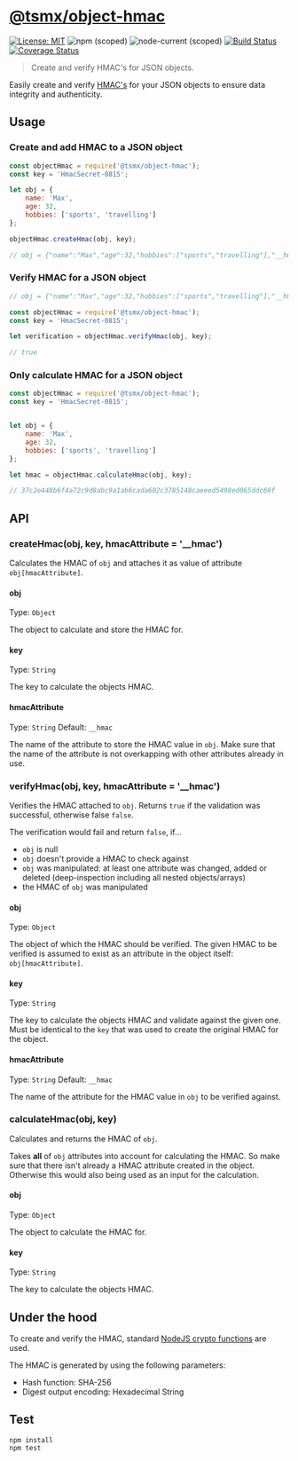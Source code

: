 # [**@tsmx/object-hmac**](https://github.com/tsmx/object-hmac)

[![License: MIT](https://img.shields.io/badge/License-MIT-blue.svg)](https://opensource.org/licenses/MIT)
![npm (scoped)](https://img.shields.io/npm/v/@tsmx/object-hmac)
![node-current (scoped)](https://img.shields.io/node/v/@tsmx/object-hmac)
[![Build Status](https://img.shields.io/github/workflow/status/tsmx/object-hmac/git-ci-build)](https://img.shields.io/github/workflow/status/tsmx/object-hmac/git-ci-build)
[![Coverage Status](https://coveralls.io/repos/github/tsmx/object-hmac/badge.svg?branch=master)](https://coveralls.io/github/tsmx/object-hmac?branch=master)

> Create and verify HMAC's for JSON objects.

Easily create and verify [HMAC's](https://en.wikipedia.org/wiki/HMAC) for your JSON objects to ensure data integrity and authenticity. 

## Usage

### Create and add HMAC to a JSON object

```js
const objectHmac = require('@tsmx/object-hmac');
const key = 'HmacSecret-0815';

let obj = {
    name: 'Max',
    age: 32,
    hobbies: ['sports', 'travelling']
};

objectHmac.createHmac(obj, key);

// obj = {"name":"Max","age":32,"hobbies":["sports","travelling"],"__hmac":"37c2e448b6f4a72c9d8abc9a1ab6cada602c3785148caeeed5498ed065ddc69f"}
```

### Verify HMAC for a JSON object

```js
// obj = {"name":"Max","age":32,"hobbies":["sports","travelling"],"__hmac":"37c2e448b6f4a72c9d8abc9a1ab6cada602c3785148caeeed5498ed065ddc69f"}

const objectHmac = require('@tsmx/object-hmac');
const key = 'HmacSecret-0815';

let verification = objectHmac.verifyHmac(obj, key);

// true
```

### Only calculate HMAC for a JSON object

```js
const objectHmac = require('@tsmx/object-hmac');
const key = 'HmacSecret-0815';


let obj = {
    name: 'Max',
    age: 32,
    hobbies: ['sports', 'travelling']
};

let hmac = objectHmac.calculateHmac(obj, key);

// 37c2e448b6f4a72c9d8abc9a1ab6cada602c3785148caeeed5498ed065ddc69f
```

## API

### createHmac(obj, key, hmacAttribute = '__hmac')

Calculates the HMAC of `obj` and attaches it as value of attribute `obj[hmacAttribute]`.

#### obj

Type: `Object`

The object to calculate and store the HMAC for.

#### key

Type: `String`

The key to calculate the objects HMAC.

#### hmacAttribute

Type: `String`
Default: `__hmac`

The name of the attribute to store the HMAC value in `obj`. Make sure that the name of the attribute is not overkapping with other attributes already in use.

### verifyHmac(obj, key, hmacAttribute = '__hmac')

Verifies the HMAC attached to `obj`. Returns `true` if the validation was successful, otherwise false `false`.

The verification would fail and return `false`, if...
- `obj` is null
- `obj` doesn't provide a HMAC to check against
- `obj` was manipulated: at least one attribute was changed, added or deleted (deep-inspection including all nested objects/arrays)
- the HMAC of `obj` was manipulated

#### obj

Type: `Object`

The object of which the HMAC should be verified. The given HMAC to be verified is assumed to exist as an attribute in the object itself: `obj[hmacAttribute]`.

#### key

Type: `String`

The key to calculate the objects HMAC and validate against the given one. Must be identical to the `key` that was used to create the original HMAC for the object.

#### hmacAttribute

Type: `String`
Default: `__hmac`

The name of the attribute for the HMAC value in `obj` to be verified against.

### calculateHmac(obj, key)

Calculates and returns the HMAC of `obj`.

Takes **all** of `obj` attributes into account for calculating the HMAC. So make sure that there isn't already a HMAC attribute created in the object. Otherwise this would also being used as an input for the calculation.

#### obj

Type: `Object`

The object to calculate the HMAC for.

#### key

Type: `String`

The key to calculate the objects HMAC.

## Under the hood

To create and verify the HMAC, standard [NodeJS crypto functions](https://nodejs.org/docs/latest-v12.x/api/crypto.html#crypto_class_hmac) are used.

The HMAC is generated by using the following parameters:
- Hash function: SHA-256
- Digest output encoding: Hexadecimal String


## Test

```
npm install
npm test
```